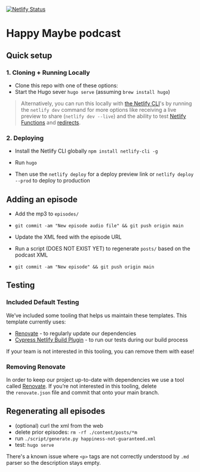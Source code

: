 [![Netlify Status](https://api.netlify.com/api/v1/badges/0fb35d62-0ede-4117-b704-39c747ae2088/deploy-status)](https://app.netlify.com/sites/happy-maybe/deploys)

# Happy Maybe podcast   

## Quick setup

 ### 1. Cloning + Running Locally

 - Clone this repo with one of these options:
 - Start the Hugo sever `hugo serve` (assuming `brew install hugo`)

  > Alternatively, you can run this locally with [the Netlify CLI](https://docs.netlify.com/cli/get-started/)'s by running the `netlify dev` command for more options like receiving a live preview to share (`netlify dev --live`) and the ability to test [Netlify Functions](https://www.netlify.com/products/functions) and [redirects](https://docs.netlify.com/routing/redirects/). 

### 2. Deploying
 - Install the Netlify CLI globally `npm install netlify-cli -g`
    
 - Run `hugo`

 - Then use the `netlify deploy` for a deploy preview link or `netlify deploy --prod` to deploy to production


## Adding an episode

* Add the mp3 to `episodes/`
* `git commit -am "New episode audio file" && git push origin main`
* Update the XML feed with the episode URL

* Run a script (DOES NOT EXIST YET) to regenerate `posts/` based on the podcast XML
* `git commit -am "New episode" && git push origin main`

## Testing

### Included Default Testing

We’ve included some tooling that helps us maintain these templates. This template currently uses:

- [Renovate](https://www.mend.io/free-developer-tools/renovate/) - to regularly update our dependencies
- [Cypress Netlify Build Plugin](https://github.com/cypress-io/netlify-plugin-cypress) - to run our tests during our build process

If your team is not interested in this tooling, you can remove them with ease!

### Removing Renovate

In order to keep our project up-to-date with dependencies we use a tool called [Renovate](https://github.com/marketplace/renovate). If you’re not interested in this tooling, delete the `renovate.json` file and commit that onto your main branch.


## Regenerating all episodes

* (optional) curl the xml from the web
* delete prior episodes: `rm -rf ./content/posts/*m`
* run `./script/generate.py happiness-not-guaranteed.xml`
* test: `hugo serve`

There's a known issue where `<p>` tags are not correctly understood by `.md` parser
so the description stays empty.

